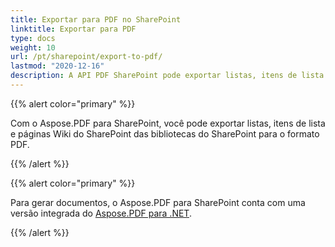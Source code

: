 ```yaml
---
title: Exportar para PDF no SharePoint
linktitle: Exportar para PDF
type: docs
weight: 10
url: /pt/sharepoint/export-to-pdf/
lastmod: "2020-12-16"
description: A API PDF SharePoint pode exportar listas, itens de lista e páginas Wiki do SharePoint das bibliotecas do SharePoint para o formato PDF.
---
```


{{% alert color="primary" %}}

Com o Aspose.PDF para SharePoint, você pode exportar listas, itens de lista e páginas Wiki do SharePoint das bibliotecas do SharePoint para o formato PDF.

{{% /alert %}}

{{% alert color="primary" %}}

Para gerar documentos, o Aspose.PDF para SharePoint conta com uma versão integrada do [Aspose.PDF para .NET](http://www.aspose.com/categories/.net-components/aspose.pdf-for-.net/default.aspx).

{{% /alert %}}